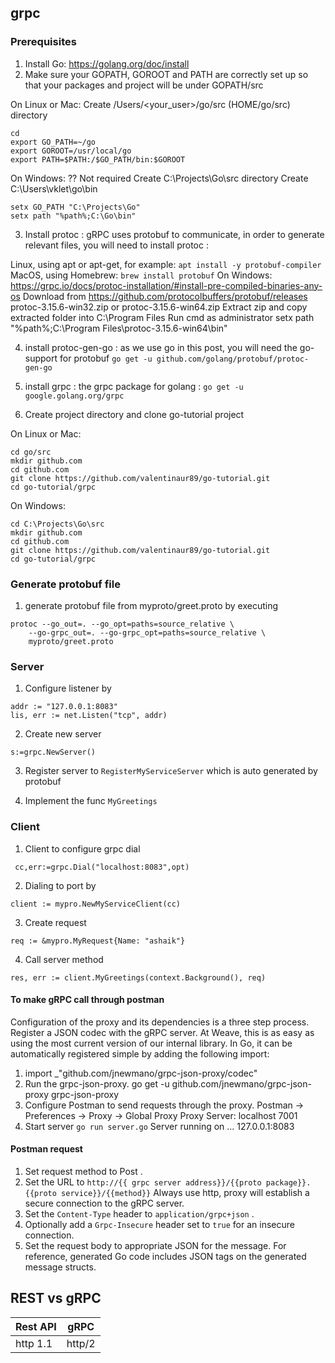 ## grpc
### Prerequisites
1. Install Go: https://golang.org/doc/install
2. Make sure your GOPATH, GOROOT and PATH are correctly set up so that your packages and project will be under GOPATH/src

On Linux or Mac:
Create /Users/<your_user>/go/src (HOME/go/src) directory
```
cd
export GO_PATH=~/go
export GOROOT=/usr/local/go
export PATH=$PATH:/$GO_PATH/bin:$GOROOT
```
On Windows:
?? Not required Create C:\Projects\Go\src directory
Create C:\Users\vklet\go\bin
```
setx GO_PATH "C:\Projects\Go"
setx path "%path%;C:\Go\bin"
```

3. Install protoc : gRPC uses protobuf to communicate, in order to generate relevant files, you will need to install protoc :

Linux, using apt or apt-get, for example:
```apt install -y protobuf-compiler```
MacOS, using Homebrew:
```brew install protobuf```
On Windows: https://grpc.io/docs/protoc-installation/#install-pre-compiled-binaries-any-os
Download from https://github.com/protocolbuffers/protobuf/releases
protoc-3.15.6-win32.zip
or
protoc-3.15.6-win64.zip
Extract zip and copy extracted folder into C:\Program Files
Run cmd as administrator
setx path "%path%;C:\Program Files\protoc-3.15.6-win64\bin"

4. install protoc-gen-go : as we use go in this post, you will need the go-support for protobuf 
```go get -u github.com/golang/protobuf/protoc-gen-go```
5. install grpc : the grpc package for golang :
```go get -u google.golang.org/grpc```

7. Create project directory and clone go-tutorial project

On Linux or Mac:
```
cd go/src
mkdir github.com
cd github.com
git clone https://github.com/valentinaur89/go-tutorial.git
cd go-tutorial/grpc
```
On Windows:
```
cd C:\Projects\Go\src
mkdir github.com
cd github.com
git clone https://github.com/valentinaur89/go-tutorial.git
cd go-tutorial/grpc
```

### Generate protobuf file
1. generate protobuf file from myproto/greet.proto by executing 
```
protoc --go_out=. --go_opt=paths=source_relative \
    --go-grpc_out=. --go-grpc_opt=paths=source_relative \
    myproto/greet.proto
```

### Server

1. Configure listener by 

```
addr := "127.0.0.1:8083"
lis, err := net.Listen("tcp", addr)
```
2. Create new server

```
s:=grpc.NewServer()
```

3. Register server to `RegisterMyServiceServer` which is auto generated by protobuf

4. Implement the func `MyGreetings` 


### Client

1. Client to configure grpc dial 
```
 cc,err:=grpc.Dial("localhost:8083",opt)
```
2. Dialing to port by 
```
client := mypro.NewMyServiceClient(cc)
```
3. Create request
```
req := &mypro.MyRequest{Name: "ashaik"}
```
4. Call server method
```
res, err := client.MyGreetings(context.Background(), req)
```


#### To make gRPC call through postman 

Configuration of the proxy and its dependencies is a three step process.
Register a JSON codec with the gRPC server. At Weave, this is as easy as using the most current version of our internal library. In Go, it can be automatically registered simple by adding the following import:
1. import _"github.com/jnewmano/grpc-json-proxy/codec"
2. Run the grpc-json-proxy.
go get -u github.com/jnewmano/grpc-json-proxy 
grpc-json-proxy
3. Configure Postman to send requests through the proxy.
Postman -> Preferences -> Proxy -> Global Proxy
Proxy Server: localhost 7001
4. Start server 
```go run server.go```
Server running on ... 127.0.0.1:8083

#### Postman request
1. Set request method to Post .
2. Set the URL to `http://{{ grpc server address}}/{{proto package}}.{{proto service}}/{{method}}` Always use http, proxy will establish a secure connection to the gRPC server.
3. Set the `Content-Type` header to `application/grpc+json` .
4. Optionally add a `Grpc-Insecure` header set to `true` for an insecure connection.
5. Set the request body to appropriate JSON for the message. For reference, generated Go code includes JSON tags on the generated message structs.

## REST vs gRPC

|Rest API | gRPC|
|---------|-----------|
| http 1.1| http/2|

